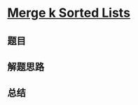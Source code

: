 # [Merge k Sorted Lists](https://leetcode.com/problems/merge-k-sorted-lists/)
## 题目


## 解题思路


## 总结


